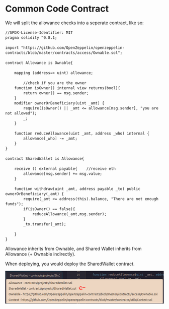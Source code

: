 # Common Code Contract

We will split the allowance checks into a seperate contract, like so:



```solidity
//SPDX-License-Identifier: MIT
pragma solidity ^0.8.1;

import "https://github.com/OpenZeppelin/openzeppelin-contracts/blob/master/contracts/access/Ownable.sol";

contract Allowance is Ownable{

    mapping (address=> uint) allowance;
    
        //check if you are the owner
    function isOwner() internal view returns(bool){
        return owner() == msg.sender;
    }
    modifier ownerOrBeneficiary(uint _amt) {
        require(isOwner() || _amt <= allowance[msg.sender], "you are not allowed");
        _;
    }

    function reduceAllowance(uint _amt, address _who) internal {
        allowance[_who] -= _amt;
    }
}

contract SharedWallet is Allowance{

    receive () external payable{    //receive eth
        allowance[msg.sender] += msg.value;
    }

    function withdraw(uint _amt, address payable _to) public ownerOrBeneficiary(_amt) {
        require(_amt <= address(this).balance, "There are not enough funds");
        if(isOwner() == false){
            reduceAllowance(_amt,msg.sender);
        }
        _to.transfer(_amt);

    }
}
```

Allowance inherits from Ownable, and Shared Wallet inherits from Allowance (+ Ownable indirectly).

When deploying, you would deploy the SharedWallet contract.

![](<../../.gitbook/assets/image (278).png>)
